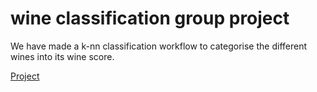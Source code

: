 # wine classification group project

We have made a k-nn classification workflow to categorise the different wines into its wine score.

[Project](https://github.com/kellestia/dsci100_group_project/blob/main/wineattempt.ipynb)
